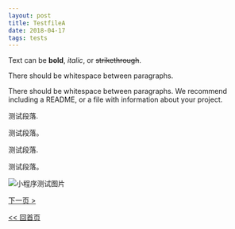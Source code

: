 ```yaml
---
layout: post
title: TestfileA
date: 2018-04-17
tags: tests
---
```


Text can be **bold**, _italic_, or ~~strikethrough~~.

There should be whitespace between paragraphs.

There should be whitespace between paragraphs. We recommend including a README, or a file with information about your project.

测试段落.

测试段落。

测试段落.

测试段落。

![小程序测试图片](miniapp.png)

[下一页 >](testfileb)

[<< 回首页](..)